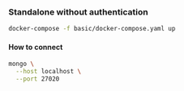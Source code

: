 
### Standalone without authentication

``` sh
docker-compose -f basic/docker-compose.yaml up
```

#### How to connect

``` sh
mongo \
  --host localhost \
  --port 27020
```
